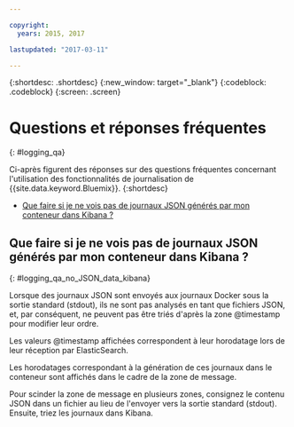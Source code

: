 ```yaml
---

copyright:
  years: 2015, 2017

lastupdated: "2017-03-11"

---
```



{:shortdesc: .shortdesc}
{:new_window: target="_blank"}
{:codeblock: .codeblock}
{:screen: .screen}


# Questions et réponses fréquentes
{: #logging_qa}

Ci-après figurent des réponses sur des questions fréquentes concernant l'utilisation des fonctionnalités de journalisation de {{site.data.keyword.Bluemix}}. {:shortdesc}

* [Que faire si je ne vois pas de journaux JSON générés par mon conteneur dans Kibana ?](logging_qa.html#logging_qa_no_JSON_data_kibana)


## Que faire si je ne vois pas de journaux JSON générés par mon conteneur dans Kibana ?
{: #logging_qa_no_JSON_data_kibana}

Lorsque des journaux JSON sont envoyés aux journaux Docker sous la sortie standard (stdout), ils ne sont pas analysés
en tant que fichiers JSON, et, par conséquent, ne peuvent pas être triés d'après la zone @timestamp pour modifier leur ordre. 

Les valeurs @timestamp affichées correspondent à leur horodatage lors de leur réception par ElasticSearch. 

Les horodatages correspondant à la génération de ces
journaux dans le conteneur sont affichés dans le cadre de la zone de message.

Pour scinder la zone de message en plusieurs zones, consignez le contenu JSON dans un fichier au lieu de l'envoyer vers la sortie standard
(stdout). Ensuite, triez les journaux dans Kibana.
